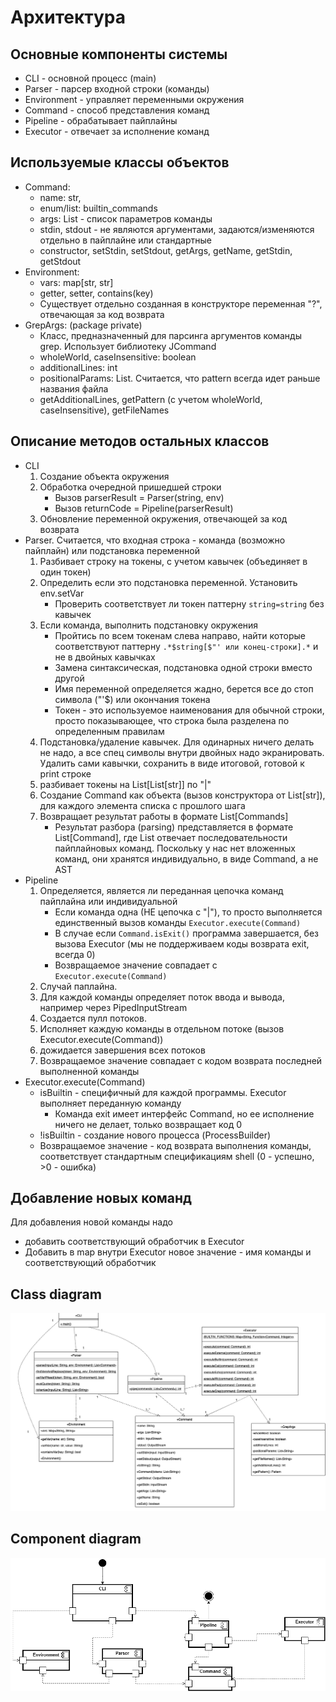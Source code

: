 # Архитектура

## Основные компоненты системы
* CLI - основной процесс (main)
* Parser - парсер входной строки (команды)
* Environment - управляет переменными окружения
* Command - способ представления команд
* Pipeline - обрабатывает пайплайны
* Executor - отвечает за исполнение команд

## Используемые классы объектов
* Command:
    * name: str,
    * enum/list: builtin_commands
    * args: List<Str> - список параметров команды
    * stdin, stdout - не являются аргументами, задаются/изменяются отдельно в пайплайне или стандартные
    * constructor, setStdin, setStdout, getArgs, getName, getStdin, getStdout
* Environment:
    * vars: map[str, str]
    * getter, setter, contains(key)
    * Cуществует отдельно созданная в конструкторе переменная "?", отвечающая за код возврата
* GrepArgs: (package private)
    * Класс, предназначенный для парсинга аргументов команды grep. Использует библиотеку JCommand
    * wholeWorld, caseInsensitive: boolean
    * additionalLines: int
    * positionalParams: List<String>. Считается, что pattern всегда идет раньше названия файла
    * getAdditionalLines, getPattern (c учетом wholeWorld, caseInsensitive), getFileNames

## Описание методов остальных классов
* CLI
    1. Создание объекта окружения
    2. Обработка очередной пришедшей строки
        * Вызов parserResult = Parser(string, env)
        * Вызов returnCode = Pipeline(parserResult)
    3. Обновление переменной окружения, отвечающей за код возврата
* Parser. Считается, что входная строка - команда (возможно пайплайн) или подстановка переменной
    1. Разбивает строку на токены, с учетом кавычек (объединяет в один токен)
    2. Определить если это подстановка переменной. Установить env.setVar
        * Проверить соответствует ли токен паттерну ```string=string``` без кавычек
    3. Если команда, выполнить подстановку окружения
        * Пройтись по всем токенам слева направо, найти которые соответствуют паттерну ```.*$string[$"' или конец-строки].*``` и не в двойных кавычках
        * Замена синтаксическая, подстановка одной строки вместо другой
        * Имя переменной определяется жадно, берется все до стоп символа ("'$) или окончания токена
        * Токен - это используемое наименования для обычной строки, просто показывающее, что строка была разделена по определенным правилам
    4. Подстановка/удаление кавычек. Для одинарных ничего делать не надо,
       а все спец символы внутри двойных надо экранировать.
       Удалить сами кавычки, сохранить в виде итоговой, готовой к print строке
    5. разбивает токены на List[List[str]] по "|"
    6. Создание Command как объекта (вызов конструктора от List[str]), для каждого элемента списка с прошлого шага
    7. Возвращает результат работы в формате List[Commands]
        * Результат разбора (parsing) представляется в формате List[Command], где List отвечает последовательности пайплайновых команд.
          Поскольку у нас нет вложенных команд, они хранятся индивидуально, в виде Command, а не AST
* Pipeline
    1. Определяется, является ли переданная цепочка команд пайплайна или индивидуальной
        * Если команда одна (НЕ цепочка с "|"), то просто выполняется единственный вызов команды ```Executor.execute(Command)```
        * В случае если ```Command.isExit()``` программа завершается, без вызова Executor (мы не поддерживаем коды возврата exit, всегда 0)
        * Возвращаемое значение совпадает с ```Executor.execute(Command)```
    2. Случай паплайна.
    3. Для каждой команды определяет поток ввода и вывода, например через PipedInputStream
    4. Создается пулл потоков.
    5. Исполняет каждую команды в отдельном потоке (вызов Executor.execute(Command))
    6. дожидается завершения всех потоков
    7. Возвращаемое значение совпадает с кодом возврата последней выполненной команды
* Executor.execute(Command)
    * isBuiltin - специфичный для каждой программы. Executor выполняет переданную команду
        * Команда exit имеет интерфейс Command, но ее исполнение ничего не делает, только возвращает код 0
    * !isBuiltin - создание нового процесса (ProcessBuilder)
    * Возвращаемое значение - код возврата выполнения команды, соответствует стандартным спецификациям shell
      (0 - успешно, >0 - ошибка)

## Добавление новых команд
Для добавления новой команды надо
* добавить соответствующий обработчик в Executor
* Добавить в map внутри Executor новое значение - имя команды и соответствующий обработчик

## Class diagram

![](images/class_diagram.png)

## Component diagram

![](images/component_diagram.png)